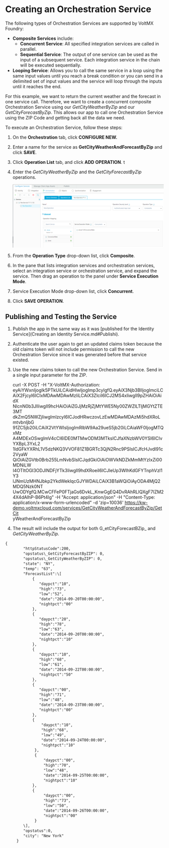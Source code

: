 ﻿ 

Creating an Orchestration Service
=================================

The following types of Orchestration Services are supported by VoltMX Foundry:

*   **Composite Services** include:
    *   **Concurrent Service**: All specified integration services are called in parallel.
    *   **Sequential Service**: The output of one service can be used as the input of a subsequent service. Each integration service in the chain will be executed sequentially.
*   **Looping Service**: Allows you to call the same service in a loop using the same input values until you reach a break condition or you can send in a delimited set of input values and the service will loop through the inputs until it reaches the end.

For this example, we want to return the current weather and the forecast in one service call. Therefore, we want to create a concurrent composite Orchestration Service using our _GetCityWeatherByZip_ and our _GetCityForecastByZip_. This allows our app to call one Orchestration Service using the ZIP Code and getting back all the data we need.

To execute an Orchestration Service, follow these steps:

1.  On the **Orchestration** tab, click **CONFIGURE NEW.**
2.  Enter a name for the service as **GetCityWeatherAndForecastByZip** and click **SAVE**.
3.  Click **Operation List** tab, and click **ADD OPERATION**. t
4.  Enter the _GetCityWeatherByZip_ and the _GetCityForecastByZip_ operations.
    
    ![](Resources/Images/onpremises/Orchestration.png)
    
5.  From the **Operation Type** drop-down list, click **Composite**.
6.  In the pane that lists integration services and orchestration services, select an integration service or orchestration service, and expand the service. Then drag an operation to the panel under **Service Execution Mode**.
7.  Service Execution Mode drop-down list, click **Concurrent**.
8.  Click **SAVE OPERATION**.

Publishing and Testing the Service
----------------------------------

1.  Publish the app in the same way as it was [published for the Identity Service](Creating an Identity Service.md#Publishi).
2.  Authenticate the user again to get an updated claims token because the old claims token will not include permission to call the new Orchestration Service since it was generated before that service existed.
3.  Use the new claims token to call the new Orchestration Service. Send in a single input parameter for the ZIP.
    
    curl -X POST -H "X-VoltMX-Authorization: eyAiYWxnIjogIk5PTkUiLCAidHlwIjogImp3cyIgfQ.eyAiX3Njb3BlIjogImciLC  
    AiX2FjcyI6ICIxMDAwMDAwMzIiLCAiX3ZlciI6ICJ2MS4xIiwgIl9pZHAiOiAidX  
    NlcnN0b3JlIiwgIl9hcHAiOiAiZGJjMzRjZjMtYWE5Ny00ZWZlLTljMGYtZTE3MT  
    dkZmQ5NWZjIiwgImlzcyI6ICJodHRwczovLzEwMDAwMDAzMi5hdXRoLmtvbnljbG  
    91ZC5jb20iLCAiX2VtYWlsIjogImRlbW9Aa29ueS5jb20iLCAiaWF0IjogMTQxMz  
    A4MDExOSwgImV4cCI6IDE0MTMwODM3MTksICJfaXNzbWV0YSI6ICIvYXBpL3YxL2  
    1ldGFkYXRhL1V5dzNKQ3VVOF81Z1BGRTc3QjN2Rnc9PSIsICJfcHJvdl91c2VyaW  
    QiOiAiZGVtb0Brb255LmNvbSIsICJqdGkiOiAiOWVkNDZkMmMtYzIxZi00MDNiLW  
    I4OTItOGI3ODJlNDFjYTk3IiwgIl9hdXRoeiI6ICJleUp3WlhKdGFYTnphVzl1Y3  
    lJNmUzMHNJbkp2YkdWeklqcGJYWDAiLCAiX3B1aWQiOiAyODA4MjQ2MDQ5Nzk0NT  
    UwODYgfQ.MCwCFFeP0FTjaGs6DvkL\_KnwGgEQ4DvRAhRLlQXgF7IZM24X4dAlhP-B6Pt4lg" -H "Accept: application/json" -H "Content-Type: application/x-www-form-urlencoded" -d 'zip=10036' https://kw-demo.voltmxcloud.com/services/GetCityWeatherAndForecastByZip/GetCit  
    yWeatherAndForecastByZip
    
4.  The result will include the output for both G_etCityForecastBZip_ and _GetCityWeatherByZip_.
```
{
        "httpStatusCode":200,
        "opstatus\_GetCityForecastByZIP": 0,
        "opstatus\_GetCityWeatherByZIP": 0,
        "state": "NY",
        "temp": "63",
        "ForecastList":\[
            {
               "daypct":"10",
               "high":"73",
               "low":"52",
               "date":"2014-09-20T00:00:00",
               "nightpct":"00"
            },
            {
               "daypct":"20",
               "high":"78",
               "low":"63",
               "date":"2014-09-20T00:00:00",
               "nightpct":"10"
            },
            {
               "daypct":"10",
               "high":"68",
               "low":"61",
               "date":"2014-09-22T00:00:00",
               "nightpct":"50"
            },
            {
               "daypct":"00",
               "high":"71",
               "low":"48",
               "date":"2014-09-23T00:00:00",
               "nightpct":"00"
            },
            {
                "daypct":"10",
                "high":"68",
                "low":"49",
                "date":"2014-09-24T00:00:00",
                "nightpct":"10"
             },
             {
                 "daypct":"00",
                 "high":"70",
                 "low":"48",
                 "date":"2014-09-25T00:00:00",
                 "nightpct":"10"
            },
            {
                 "daypct":"00",
                 "high":"73",
                 "low":"50",
                 "date":"2014-09-26T00:00:00",
                 "nightpct":"00"
             }
        \],
        "opstatus":0,
        "city": "New York"
     }
```
